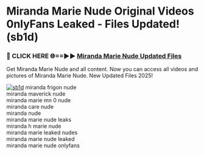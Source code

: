 # Miranda Marie Nude Original Videos 0nlyFans Leaked - Files Updated! (sb1d)

<h3>🔴 CLICK HERE 🌐==►► <a href="https://tinyurl.com/4mcuefdz" rel="nofollow">Miranda Marie Nude Updated Files</a></h3>

Get Miranda Marie Nude and all content. Now you can access all videos and pictures of Miranda Marie Nude. New Updated Files 2025!

[![sb1d](https://i.imgur.com/StAQSOY.gif)](https://tinyurl.com/4mcuefdz)
miranda frigon nude<br>
miranda maverick nude<br>
miranda marie mn 0 nude<br>
miranda care nude<br>
miranda nude<br>
miranda marie nude leaks<br>
miranda h marie nude<br>
miranda marie leaked nudes<br>
miranda marie nude leaked<br>
miranda marie nude onlyfans